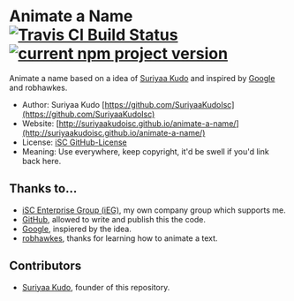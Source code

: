 # Animate a Name [![Travis CI Build Status](https://travis-ci.org/SuriyaaKudoIsc/animate-a-name.svg?branch=gh-pages)](https://travis-ci.org/SuriyaaKudoIsc/animate-a-name) [![current npm project version](https://img.shields.io/npm/v/animate-a-name.svg)](https://img.shields.io/npm/v/animate-a-name.svg)

Animate a name based on a idea of [Suriyaa Kudo](https://github.com/SuriyaaKudoIsc) and inspired by [Google](https://github.com/Google) and robhawkes.

* Author: Suriyaa Kudo [https://github.com/SuriyaaKudoIsc](https://github.com/SuriyaaKudoIsc)
* Website: [http://suriyaakudoisc.github.io/animate-a-name/](http://suriyaakudoisc.github.io/animate-a-name/)
* License: [iSC GitHub-License](http://license.isc/github/author)
* Meaning: Use everywhere, keep copyright, it'd be swell if you'd link back here.


## Thanks to...

* [iSC Enterprise Group (iEG)](http://group.isc), my own company group which supports me.
* [GitHub](https://github.com/), allowed to write and publish this the code.
* [Google](https://google.com/), inspiered by the idea.
* [robhawkes](https://github.com/robhawkes), thanks for learning how to animate a text.


## Contributors

* [Suriyaa Kudo](https://github.com/SuriyaaKudoIsc), founder of this repository.
